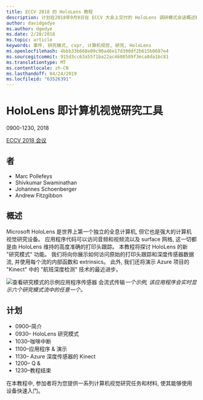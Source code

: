 ```yaml
---
title: ECCV 2018 的 HoloLens 教程
description: 计划在2018年9月8日在 ECCV 大会上交付的 HoloLens 调研模式会话概述和计划。
author: davidgedye
ms.author: dgedye
ms.date: 2/28/2018
ms.topic: article
keywords: 事件, 研究模式, cvpr, 计算机视觉, 研究, HoloLens
ms.openlocfilehash: 4bbb33b668e09c90a46e17d390df2b615b0687e4
ms.sourcegitcommit: 915d3cc63a5571ba22ac4608589f3eca8da1bc81
ms.translationtype: MT
ms.contentlocale: zh-CN
ms.lasthandoff: 04/24/2019
ms.locfileid: "63526391"
---
```

# <a name="hololens-as-a-tool-for-computer-vision-research"></a>HoloLens 即计算机视觉研究工具
0900-1230, 2018

[ECCV 2018 会议](https://eccv2018.org)

## <a name="organizers"></a>者
* Marc Pollefeys
* Shivkumar Swaminathan
* Johannes Schoenberger
* Andrew Fitzgibbon

## <a name="overview"></a>概述
Microsoft HoloLens 是世界上第一个独立的全息计算机, 但它也是强大的计算机视觉研究设备。
应用程序代码可以访问音频和视频流以及 surface 网格, 这一切都是由 HoloLens 维持的高度准确的打印头跟踪。 本教程将探讨 HoloLens 的新 "研究模式" 功能。
我们将向你展示如何访问原始的打印头跟踪和深度传感器数据流, 并使用每个流的内部函数和 extrinsics。  此外, 我们还将演示 Azure 项目的 "Kinect" 中的 "航班深度检测" 技术的最近进步。

![查看研究模式的示例应用程序传感器](images/sensor-stream-viewer.jpg)
会流式传输*一个示例, 该应用程序会实时显示六个研究模式流中的任意一个。*

## <a name="schedule"></a>计划
* 0900–简介
* 0930– HoloLens 研究模式
* 1030–咖啡中断
* 1100–应用程序 & 演示
* 1130– Azure 深度传感器的 Kinect
* 1200– Q &
* 1230–教程结束

在本教程中, 参加者将为您提供一系列计算机视觉研究任务和材料, 使其能够使用设备快速入门。
